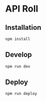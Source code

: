 # API Roll

## Installation

```bash
npm install
```

## Develop

```bash
npm run dev
```

## Deploy

```bash
npm run deploy
```
